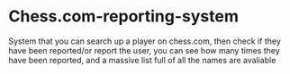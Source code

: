 # Chess.com-reporting-system
System that you can search up a player on chess.com, then check if they have been reported/or report the user, you can see how many times they have been reported, and a massive list full of all the names are avaliable
